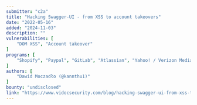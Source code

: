 ```yaml
---
submitter: "c2a"
title: "Hacking Swagger-UI - from XSS to account takeovers"
date: "2022-05-16"
added: "2024-11-03"
description: ""
vulnerabilities: [
    "DOM XSS", "Account takeover"
]
programs: [
    "Shopify", "Paypal", "GitLab", "Atlassian", "Yahoo! / Verizon Media", "Microsoft", "Jamf"
]
authors: [
    "Dawid Moczadło (@kannthu1)"
]
bounty: "undisclosed"
link: "https://www.vidocsecurity.com/blog/hacking-swagger-ui-from-xss-to-account-takeovers/"
---
```




